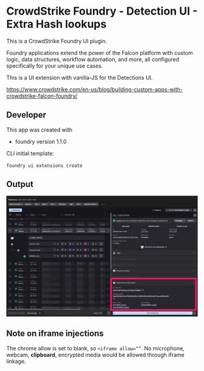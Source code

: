 # CrowdStrike Foundry - Detection UI - Extra Hash lookups

This is a CrowdStrike Foundry UI plugin. 

Foundry applications extend the power of the Falcon platform with custom logic, data structures, workflow automation, and more, all configured specifically for your unique use cases. 

This is a UI extension with vanilla-JS for the Detections UI. 

https://www.crowdstrike.com/en-us/blog/building-custom-apps-with-crowdstrike-falcon-foundry/

## Developer

This app was created with 

* foundry version 1.1.0

CLI initial template: 

`foundry ui extensions create`

## Output

![Alt text](docs/Screenshot.png?raw=true "Screen Shot")

## Note on iframe injections

The chrome allow is set to blank, so `<iframe allow=“”`. No microphone, webcam, **clipboard**, encrypted media would be allowed through iframe linkage. 